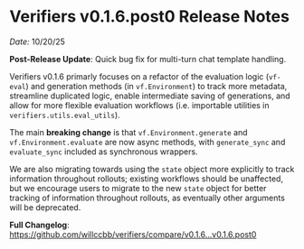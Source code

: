 # Verifiers v0.1.6.post0 Release Notes

*Date:* 10/20/25

**Post-Release Update**: Quick bug fix for multi-turn chat template handling.

Verifiers v0.1.6 primarly focuses on a refactor of the evaluation logic (`vf-eval`) and generation methods (in `vf.Environment`) to track more metadata, streamline duplicated logic, enable intermediate saving of generations, and allow for more flexible evaluation workflows (i.e. importable utilities in `verifiers.utils.eval_utils`). 

The main **breaking change** is that `vf.Environment.generate` and `vf.Environment.evaluate` are now async methods, with `generate_sync` and `evaluate_sync` included as synchronous wrappers. 

We are also migrating towards using the `state` object more explicitly to track information throughout rollouts; existing workflows should be unaffected, but we encourage users to migrate to the new `state` object for better tracking of information throughout rollouts, as eventually other arguments will be deprecated.


**Full Changelog**: https://github.com/willccbb/verifiers/compare/v0.1.6...v0.1.6.post0